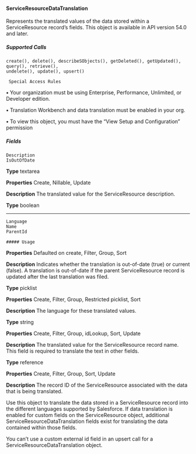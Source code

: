#### ServiceResourceDataTranslation

Represents the translated values of the data stored within a ServiceResource record’s fields. This object is available in API version 54.0
and later.

##### Supported Calls
```
create(), delete(), describeSObjects(), getDeleted(), getUpdated(), query(), retrieve(),
undelete(), update(), upsert()

 Special Access Rules

```
**•** Your organization must be using Enterprise, Performance, Unlimited, or Developer edition.

**•** Translation Workbench and data translation must be enabled in your org.

**•** To view this object, you must have the “View Setup and Configuration” permission

##### Fields

```
Description
IsOutOfDate

```

**Type**
textarea

**Properties**
Create, Nillable, Update

**Description**
The translated value for the ServiceResource description.

**Type**
boolean


-----

```
Language
Name
ParentId

##### Usage

```

**Properties**
Defaulted on create, Filter, Group, Sort

**Description**
Indicates whether the translation is out-of-date (true) or current (false). A translation
is out-of-date if the parent ServiceResource record is updated after the last translation was
filed.

**Type**
picklist

**Properties**
Create, Filter, Group, Restricted picklist, Sort

**Description**
The language for these translated values.

**Type**
string

**Properties**
Create, Filter, Group, idLookup, Sort, Update

**Description**
The translated value for the ServiceResource record name. This field is required to translate
the text in other fields.

**Type**
reference

**Properties**
Create, Filter, Group, Sort, Update

**Description**
The record ID of the ServiceResource associated with the data that is being translated.


Use this object to translate the data stored in a ServiceResource record into the different languages supported by Salesforce. If data
translation is enabled for custom fields on the ServiceResource object, additional ServiceResourceDataTranslation fields exist for translating
the data contained within those fields.

You can’t use a custom external id field in an upsert call for a ServiceResourceDataTranslation object.
